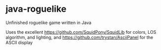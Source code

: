 # java-roguelike
Unfinished roguelike game written in Java

Uses the excellent https://github.com/SquidPony/SquidLib for colors, LOS algorithm, and lighting, 
and https://github.com/trystan/AsciiPanel for the ASCII display
